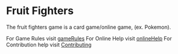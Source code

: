 # Fruit Fighters

The fruit fighters game is a card game/online game, (ex. Pokemon).

For Game Rules visit [gameRules](/gameRules.md)
For Online Help visit [onlineHelp](/onlineHelp.md)
For Contribution help visit [Contributing](/contributions.md)
